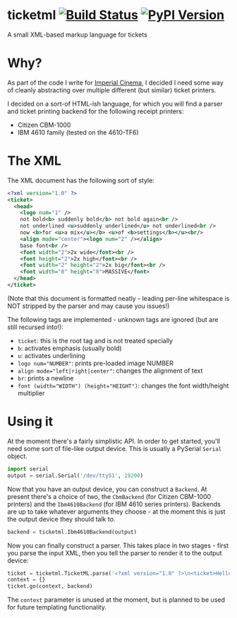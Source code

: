 # ticketml [![Build Status](https://travis-ci.org/lukegb/ticketml.svg?branch=master)](https://travis-ci.org/lukegb/ticketml) [![PyPI Version](https://img.shields.io/pypi/v/ticketml.svg?style=flat)](https://pypi.python.org/pypi/ticketml)
A small XML-based markup language for tickets

Why?
====

As part of the code I write for [Imperial Cinema](http://www.imperialcinema.co.uk), I decided
I need some way of cleanly abstracting over multiple different (but similar) ticket printers.

I decided on a sort-of HTML-ish language, for which you will find a parser and ticket printing
backend for the following receipt printers:

* Citizen CBM-1000
* IBM 4610 family (tested on the 4610-TF6)

The XML
=======

The XML document has the following sort of style:

```xml
<?xml version="1.0" ?>
<ticket>
  <head>
    <logo num="1" />
    not bold<b> suddenly bold</b> not bold again<br />
    not underlined <u>suddenly underlined</u> not underlined<br />
    now <b>for <u>a mix</u></b> <u>of <b>settings</b></u><br/>
    <align mode="center"><logo num="2" /></align>
    base font<br />
    <font width="2">2x wide</font><br />
    <font height="2">2x high</font><br />
    <font width="2" height="2">2x big</font><br />
    <font width="8" height="8">MASSIVE</font>
  </head>
</ticket>
```

(Note that this document is formatted neatly - leading per-line whitespace is NOT stripped by the parser and may cause you issues!)

The following tags are implemented - unknown tags are ignored (but are still recursed into!):

* `ticket`: this is the root tag and is not treated specially
* `b`: activates emphasis (usually bold)
* `u`: activates underlining
* `logo num="NUMBER"`: prints pre-loaded image NUMBER
* `align mode="left|right|center"`: changes the alignment of text
* `br`: prints a newline
* `font (width="WIDTH") (height="HEIGHT")`: changes the font width/height multiplier

Using it
========

At the moment there's a fairly simplistic API. In order to get started, you'll need some sort of file-like output device. This is usually a PySerial `Serial` object.

```python
import serial
output = serial.Serial('/dev/ttyS1', 19200)
```

Now that you have an output device, you can construct a `Backend`. At present there's a choice of two, the `CbmBackend` (for Citizen CBM-1000 printers) and the `Ibm4610Backend` (for IBM 4610 series printers). Backends are up to take whatever arguments they choose - at the moment this is just the output device they should talk to.

```python
backend = ticketml.Ibm4610Backend(output)
```

Now you can finally construct a parser. This takes place in two stages - first you parse the input XML, then you tell the parser to render it to the output device:

```python
ticket = ticketml.TicketML.parse('<?xml version="1.0" ?>\n<ticket>Hello! This is my first ticket!</ticket>')
context = {}
ticket.go(context, backend)
```

The `context` parameter is unused at the moment, but is planned to be used for future templating functionality.
